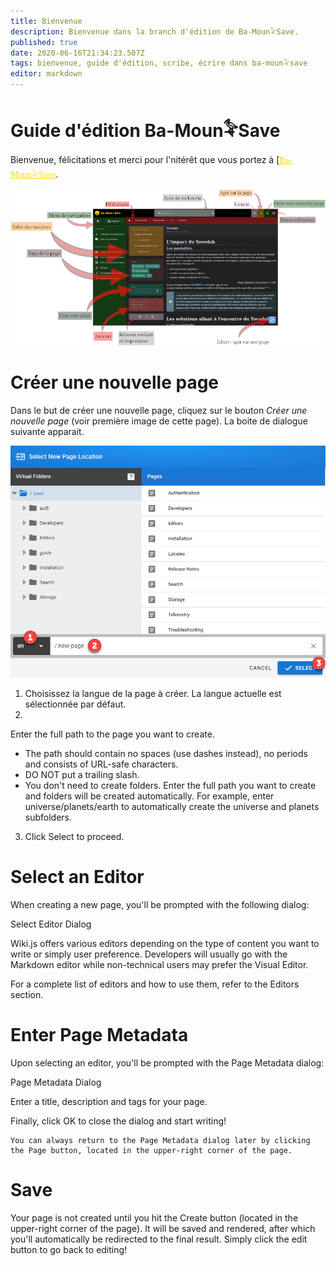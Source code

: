 ```yaml
---
title: Bienvenue
description: Bienvenue dans la branch d'édition de Ba-Moun𓅝Save.
published: true
date: 2020-06-16T21:34:23.507Z
tags: bienvenue, guide d'édition, scribe, écrire dans ba-moun𓅝save
editor: markdown
---
```


# Guide d'édition Ba-Moun𓅝Save
Bienvenue, félicitations et merci pour l'nitérêt que vous portez à [<a href="/fr/home" style="font-family:'Yatra One', 'PT-Serif', serif;color: gold" >Ba-Moun𓅝Save</a>.

![interface-de-ba-moun-save.png](/images/ba-moun-save/interface-de-ba-moun-save.png)

# Créer une nouvelle page

Dans le but de créer une nouvelle page, cliquez sur le bouton *Créer une nouvelle page* (voir première image de cette page). La boite de dialogue suivante apparait.

![choix-du-chemin-de-la-nouvelle-page.png](/images/ba-moun-save/choix-du-chemin-de-la-nouvelle-page.png)

1. Choisissez la langue de la page à créer. La langue actuelle est sélectionnée par défaut.
2. 
Enter the full path to the page you want to create.
   * The path should contain no spaces (use dashes instead), no periods and consists of URL-safe characters.
   * DO NOT put a trailing slash.
   * You don't need to create folders. Enter the full path you want to create and folders will be created automatically. For example, enter universe/planets/earth to automatically create the universe and planets subfolders.
3. Click Select to proceed.

# Select an Editor

When creating a new page, you'll be prompted with the following dialog:

Select Editor Dialog

Wiki.js offers various editors depending on the type of content you want to write or simply user preference. Developers will usually go with the Markdown editor while non-technical users may prefer the Visual Editor.

For a complete list of editors and how to use them, refer to the Editors section.
# Enter Page Metadata

Upon selecting an editor, you'll be prompted with the Page Metadata dialog:

Page Metadata Dialog

Enter a title, description and tags for your page.

Finally, click OK to close the dialog and start writing!

    You can always return to the Page Metadata dialog later by clicking the Page button, located in the upper-right corner of the page.

# Save

Your page is not created until you hit the Create button (located in the upper-right corner of the page). It will be saved and rendered, after which you'll automatically be redirected to the final result. Simply click the edit button to go back to editing!